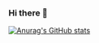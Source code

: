 ### Hi there 👋

[![Anurag's GitHub stats](https://github-readme-stats.vercel.app/api?username=Ben-EJ)](https://github.com/anuraghazra/github-readme-stats)
